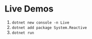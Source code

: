 # Live Demos

1. `dotnet new console -n Live`
2. `dotnet add package System.Reactive`
3. `dotnet run`